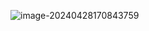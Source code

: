 ![image-20240428170843759](../../../../AppData/Roaming/Typora/typora-user-images/image-20240428170843759.png)